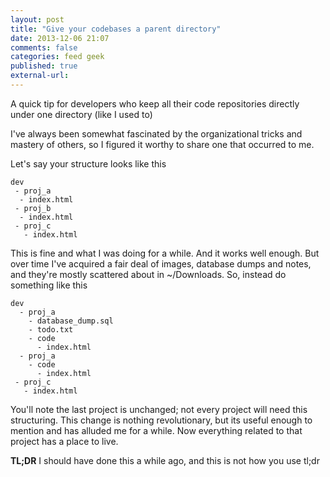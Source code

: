 ```yaml
---
layout: post
title: "Give your codebases a parent directory"
date: 2013-12-06 21:07
comments: false
categories: feed geek
published: true
external-url:
---
```

 A quick tip for developers who keep all their code repositories directly under one directory (like I used to)
<!--more-->
I've always been somewhat fascinated by the organizational tricks and mastery of others, so I figured it worthy to share one that occurred to me.

Let's say your structure looks like this

```
dev
 - proj_a
  - index.html
 - proj_b
  - index.html
 - proj_c
   - index.html
```

This is fine and what I was doing for a while. And it works well enough. But over time I've acquired a fair deal of images, database dumps and notes, and they're mostly scattered about in ~/Downloads. So, instead do something like this

```
dev
  - proj_a
    - database_dump.sql
    - todo.txt
    - code
      - index.html
  - proj_a
    - code
      - index.html
 - proj_c
   - index.html
```

You'll note the last project is unchanged; not every project will need this structuring. This change is nothing revolutionary, but its useful enough to mention and has alluded me for a while. Now everything related to that project has a place to live.

**TL;DR** I should have done this a while ago, and this is not how you use tl;dr